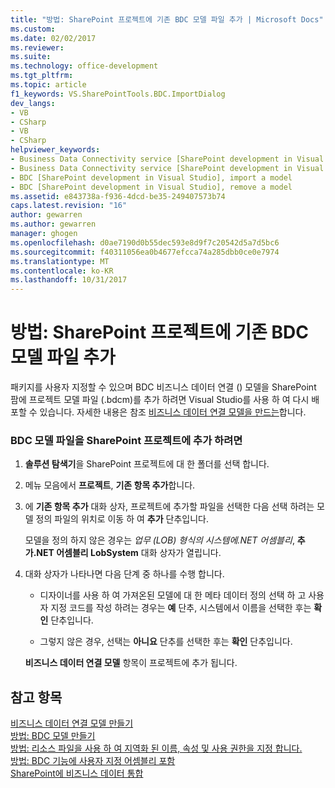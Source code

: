 ```yaml
---
title: "방법: SharePoint 프로젝트에 기존 BDC 모델 파일 추가 | Microsoft Docs"
ms.custom: 
ms.date: 02/02/2017
ms.reviewer: 
ms.suite: 
ms.technology: office-development
ms.tgt_pltfrm: 
ms.topic: article
f1_keywords: VS.SharePointTools.BDC.ImportDialog
dev_langs:
- VB
- CSharp
- VB
- CSharp
helpviewer_keywords:
- Business Data Connectivity service [SharePoint development in Visual Studio], import a model
- Business Data Connectivity service [SharePoint development in Visual Studio], reuse a model
- BDC [SharePoint development in Visual Studio], import a model
- BDC [SharePoint development in Visual Studio], remove a model
ms.assetid: e843738a-f936-4dcd-be35-249407573b74
caps.latest.revision: "16"
author: gewarren
ms.author: gewarren
manager: ghogen
ms.openlocfilehash: d0ae7190d0b55dec593e8d9f7c20542d5a7d5bc6
ms.sourcegitcommit: f40311056ea0b4677efcca74a285dbb0ce0e7974
ms.translationtype: MT
ms.contentlocale: ko-KR
ms.lasthandoff: 10/31/2017
---
```

# <a name="how-to-add-an-existing-bdc-model-file-to-a-sharepoint-project"></a>방법: SharePoint 프로젝트에 기존 BDC 모델 파일 추가
  패키지를 사용자 지정할 수 있으며 BDC 비즈니스 데이터 연결 () 모델을 SharePoint 팜에 프로젝트 모델 파일 (.bdcm)를 추가 하려면 Visual Studio를 사용 하 여 다시 배포할 수 있습니다. 자세한 내용은 참조 [비즈니스 데이터 연결 모델을 만드는](../sharepoint/creating-a-business-data-connectivity-model.md)합니다.  
  
### <a name="to-add-a-bdc-model-file-to-a-sharepoint-project"></a>BDC 모델 파일을 SharePoint 프로젝트에 추가 하려면  
  
1.  **솔루션 탐색기**을 SharePoint 프로젝트에 대 한 폴더를 선택 합니다.  
  
2.  메뉴 모음에서 **프로젝트**, **기존 항목 추가**합니다.  
  
3.  에 **기존 항목 추가** 대화 상자, 프로젝트에 추가할 파일을 선택한 다음 선택 하려는 모델 정의 파일의 위치로 이동 하 여 **추가** 단추입니다.  
  
     모델을 정의 하지 않은 경우는 *업무 (LOB) 형식의 시스템에.NET 어셈블리*, **추가.NET 어셈블리 LobSystem** 대화 상자가 열립니다.  
  
4.  대화 상자가 나타나면 다음 단계 중 하나를 수행 합니다.  
  
    -   디자이너를 사용 하 여 가져온된 모델에 대 한 메타 데이터 정의 선택 하 고 사용자 지정 코드를 작성 하려는 경우는 **예** 단추, 시스템에서 이름을 선택한 후는 **확인** 단추입니다.  
  
    -   그렇지 않은 경우, 선택는 **아니요** 단추를 선택한 후는 **확인** 단추입니다.  
  
     **비즈니스 데이터 연결 모델** 항목이 프로젝트에 추가 됩니다.  
  
## <a name="see-also"></a>참고 항목  
 [비즈니스 데이터 연결 모델 만들기](../sharepoint/creating-a-business-data-connectivity-model.md)   
 [방법: BDC 모델 만들기](../sharepoint/how-to-create-a-bdc-model.md)   
 [방법: 리소스 파일을 사용 하 여 지역화 된 이름, 속성 및 사용 권한을 지정 합니다.](../sharepoint/how-to-use-a-resource-file-to-specify-localized-names-properties-and-permissions.md)   
 [방법: BDC 기능에 사용자 지정 어셈블리 포함](../sharepoint/how-to-include-a-custom-assembly-in-a-bdc-feature.md)   
 [SharePoint에 비즈니스 데이터 통합](../sharepoint/integrating-business-data-into-sharepoint.md)  
  
  